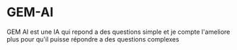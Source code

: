 # GEM-AI
GEM AI est une IA qui repond a des questions simple et je compte l'ameliore plus pour qu'il puisse répondre a des questions complexes
